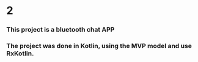 # 2

### This project is a bluetooth chat APP

### The project was done in Kotlin, using the MVP model and  use RxKotlin.
